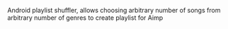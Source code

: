 Android playlist shuffler, allows choosing arbitrary number of songs from arbitrary number of genres to create playlist for Aimp
